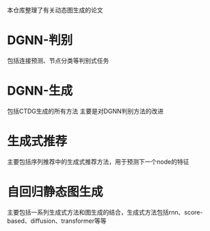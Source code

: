 本仓库整理了有关动态图生成的论文

# DGNN-判别
包括连接预测、节点分类等判别式任务

# DGNN-生成
包括CTDG生成的所有方法
主要是对DGNN判别方法的改进

# 生成式推荐
主要包括序列推荐中的生成式推荐方法，用于预测下一个node的特征

# 自回归静态图生成
主要包括一系列生成式方法和图生成的结合，生成式方法包括rnn、score-based、diffusion、transformer等等
